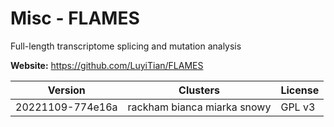 # Misc - FLAMES

Full-length transcriptome splicing and mutation analysis



**Website:** <https://github.com/LuyiTian/FLAMES>

| Version | Clusters | License |
| ------- | -------- | ------- |
| 20221109-774e16a | rackham bianca miarka snowy | GPL v3 |
